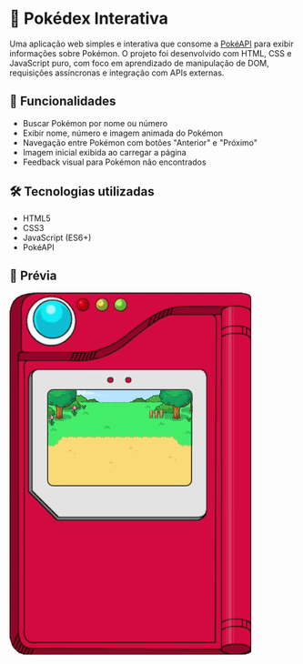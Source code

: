 # 🧠 Pokédex Interativa

Uma aplicação web simples e interativa que consome a [PokéAPI](https://pokeapi.co/) para exibir informações sobre Pokémon.
O projeto foi desenvolvido com HTML, CSS e JavaScript puro, com foco em aprendizado de manipulação de DOM, requisições assíncronas e integração com APIs externas.

## 🚀 Funcionalidades

- Buscar Pokémon por nome ou número
- Exibir nome, número e imagem animada do Pokémon
- Navegação entre Pokémon com botões "Anterior" e "Próximo"
- Imagem inicial exibida ao carregar a página
- Feedback visual para Pokémon não encontrados

## 🛠️ Tecnologias utilizadas

- HTML5
- CSS3
- JavaScript (ES6+)
- PokéAPI


## 📸 Prévia

![pokedex preview](./imgs/pokedex.png)


